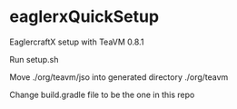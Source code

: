 # eaglerxQuickSetup
EaglercraftX setup with TeaVM 0.8.1

Run setup.sh

Move ./org/teavm/jso into generated directory ./org/teavm

Change build.gradle file to be the one in this repo

